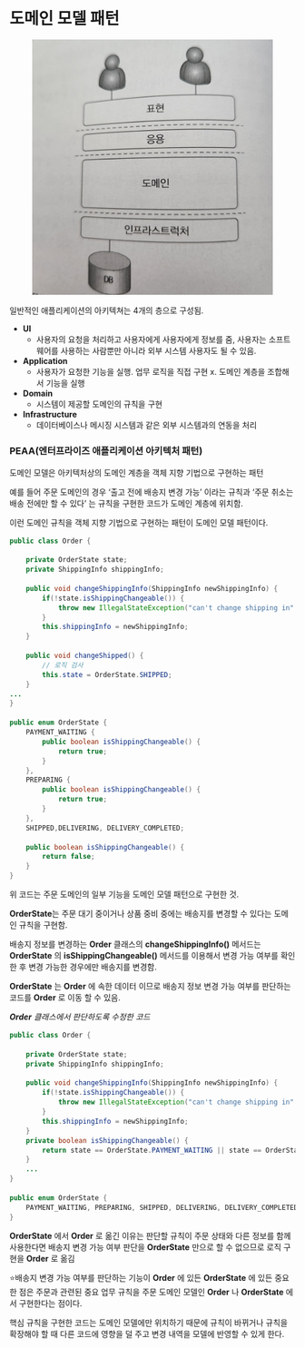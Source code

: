 # 도메인 모델 패턴

<figure><img src="../../../.gitbook/assets/KakaoTalk_20230918_210658216.jpg" alt=""><figcaption></figcaption></figure>

일반적인 애플리케이션의 아키텍쳐는 4개의 층으로 구성됨.

* **UI**
  * 사용자의 요청을 처리하고 사용자에게 사용자에게 정보를 줌, 사용자는 소프트웨어를 사용하는 사람뿐만 아니라 외부 시스템 사용자도 될 수 있음.
* **Application**
  * 사용자가 요청한 기능을 실행. 업무 로직을 직접 구현 x. 도메인 계층을 조합해서 기능을 실행
* **Domain**
  * 시스템이 제공할 도메인의 규칙을 구현
* **Infrastructure**
  * 데이터베이스나 메시징 시스템과 같은 외부 시스템과의 연동을 처리

### PEAA(엔터프라이즈 애플리케이션 아키텍처 패턴)

도메인 모델은 아키텍처상의 도메인 계층을 객체 지향 기법으로 구현하는 패턴

예를 들어 주문 도메인의 경우 ‘출고 전에 배송지 변경 가능’ 이라는 규칙과 ‘주문 취소는 배송 전에만 할 수 있다’ 는 규칙을 구현한 코드가 도메인 계층에 위치함.

이런 도메인 규칙을 객체 지향 기법으로 구현하는 패턴이 도메인 모델 패턴이다.

```java
public class Order {

	private OrderState state;
	private ShippingInfo shippingInfo;

	public void changeShippingInfo(ShippingInfo newShippingInfo) {
		if(!state.isShippingChangeable()) {
			throw new IllegalStateException("can't change shipping in" + state);
		}
		this.shippingInfo = newShippingInfo;
	}

	public void changeShipped() {
		// 로직 검사
		this.state = OrderState.SHIPPED;
	}
...
}

public enum OrderState {
	PAYMENT_WAITING {
		public boolean isShippingChangeable() {
			return true;
		}
	},
	PREPARING {
		public boolean isShippingChangeable() {
			return true;
		}
	},
	SHIPPED,DELIVERING, DELIVERY_COMPLETED;
	
	public boolean isShippingChangeable() {
		return false;
	}
}
```

위 코드는 주문 도메인의 일부 기능을 도메인 모델 패턴으로 구현한 것.

**OrderState**는 주문 대기 중이거나 상품 중비 중에는 배송지를 변경할 수 있다는 도메인 규칙을 구현함.

배송지 정보를 변경하는 **Order** 클래스의 **changeShippingInfo()** 메서드는 **OrderState** 의 **isShippingChangeable()** 메서드를 이용해서 변경 가능 여부를 확인 한 후 변경 가능한 경우에만 배송지를 변경함.

**OrderState** 는 **Order** 에 속한 데이터 이므로 배송지 정보 변경 가능 여부를 판단하는 코드를 **Order** 로 이동 할 수 있음.

_**Order** 클래스에서 판단하도록 수정한 코드_

```java
public class Order {

	private OrderState state;
	private ShippingInfo shippingInfo;

	public void changeShippingInfo(ShippingInfo newShippingInfo) {
		if(!state.isShippingChangeable()) {
			throw new IllegalStateException("can't change shipping in" + state);
		}
		this.shippingInfo = newShippingInfo;
	}
	private boolean isShippingChangeable() {
		return state == OrderState.PAYMENT_WAITING || state == OrderState.PREPARING;
	}
	...
}

public enum OrderState {
	PAYMENT_WAITING, PREPARING, SHIPPED, DELIVERING, DELIVERY_COMPLETED;
}
```

**OrderState** 에서 **Order** 로 옮긴 이유는 판단할 규칙이 주문 상태와 다른 정보를 함께 사용한다면 배송지 변경 가능 여부 판단을 **OrderState** 만으로 할 수 없으므로 로직 구현을 **Order** 로 옮김

⭐배송지 변경 가능 여부를 판단하는 기능이 **Order** 에 있든 **OrderState** 에 있든 중요한 점은 주문과 관련된 중요 업무 규칙을 주문 도메인 모델인 **Order** 나 **OrderState** 에서 구현한다는 점이다.

핵심 규칙을 구현한 코드는 도메인 모델에만 위치하기 때문에 규칙이 바뀌거나 규칙을 확장해야 할 때 다른 코드에 영향을 덜 주고 변경 내역을 모델에 반영할 수 있게 한다.
